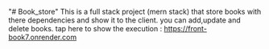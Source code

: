 "# Book_store" 
This is a full stack project (mern stack) that store books with there dependencies and show it to the client. 
you can add,update and delete books. 
 tap here to show the execution : https://front-book7.onrender.com 
